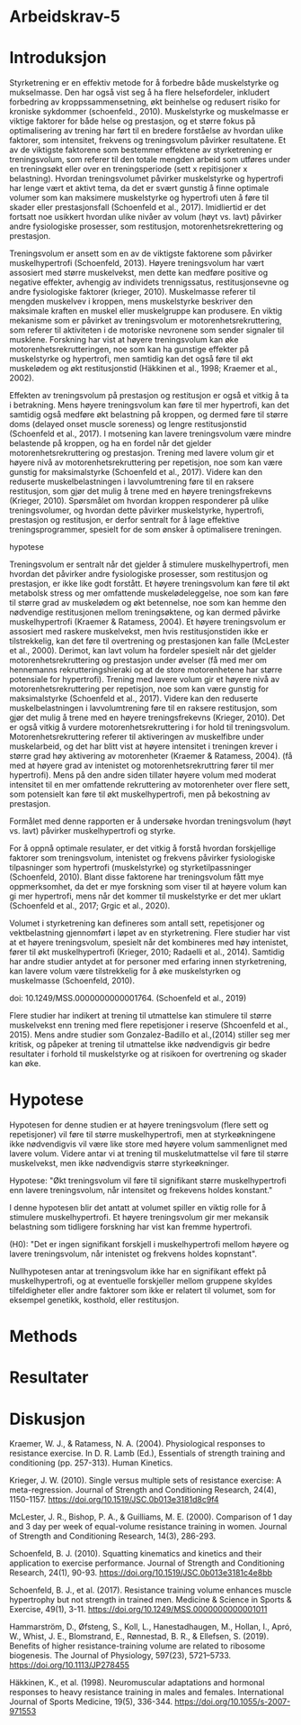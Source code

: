# Arbeidskrav-5



# Introduksjon 

Styrketrening er en effektiv metode for å forbedre både muskelstyrke og mukselmasse. Den har også vist seg å ha flere helsefordeler, inkludert forbedring av kroppssammensetning, økt beinhelse og redusert risiko for kroniske sykdommer (schoenfeld., 2010). Muskelstyrke og muskelmasse er viktige faktorer for både helse og prestasjon, og et større fokus på optimalisering av trening har ført til en bredere forståelse av hvordan ulike faktorer, som intensitet, frekvens og treningsvolum påvirker resultatene. Et av de viktigste faktorene som bestemmer effektene av styrketrening er treningsvolum, som referer til den totale mengden arbeid som utføres under en treningsøkt eller over en treningsperiode (sett x repitisjoner x belastning). Hvordan treningsvolumet påvirker muskelstyrke og hypertrofi har lenge vært et aktivt tema, da det er svært gunstig å finne optimale volumer som kan maksimere muskelstyrke og hypertrofi uten å føre til skader eller prestasjonsfall (Schoenfeld et al., 2017). Imidliertid er det fortsatt noe usikkert hvordan ulike nivåer av volum (høyt vs. lavt) påvirker andre fysiologiske prosesser, som restitusjon, motorenhetsrekrettering og prestasjon. 

Treningsvolum er ansett som en av de viktigste faktorene som påvirker muskelhypertrofi (Schoenfeld, 2013). Høyere treningsvolum har vært assosiert med større muskelvekst, men dette kan medføre positive og negative effekter, avhengig av individets trennigssatus, restitusjonsevne og andre fysiologiske faktorer (krieger, 2010). Muskelmasse referer til mengden muskelvev i kroppen, mens muskelstyrke beskriver den maksimale kraften en muskel eller muskelgruppe kan produsere. En viktig mekanisme som er påvirket av treningsvolum er motorenhetsrekruttering, som referer til aktiviteten i de motoriske nevronene som sender signaler til musklene. Forskning har vist at høyere treningsvolum kan øke motorenhetsrekrutteringen, noe som kan ha gunstige effekter på muskelstyrke og hypertrofi, men samtidig kan det også føre til økt muskelødem og økt restitusjonstid (Häkkinen et al., 1998; Kraemer et al., 2002). 

Effekten av treningsvolum på prestasjon og restitusjon er også et vitkig å ta i betrakning. Mens høyere treningsvolum kan føre til mer hypertrofi, kan det  samtidig også medføre økt belastning på kroppen, og dermed føre til større doms (delayed onset muscle soreness) og lengre restitusjonstid (Schoenfeld et al., 2017). I motsening kan lavere treningsvolum være mindre belastende på kroppen, og ha en fordel når det gjelder motorenhetsrekruttering og prestasjon. Trening med lavere volum gir et høyere nivå av motorenhetsrekruttering per repetisjon, noe som kan være gunstig for maksimalstyrke (Schoenfeld et al., 2017). Videre kan den reduserte muskelbelastningen i lavvolumtrening føre til en raksere restitusjon, som gjør det mulig å trene med en høyere treningsfrekevns (Krieger, 2010). Spørsmålet om hvordan kroppen responderer på ulike treningsvolumer, og hvordan dette påvirker muskelstyrke, hypertrofi, prestasjon og restitusjon, er derfor sentralt for å lage effektive treningsprogrammer, spesielt for de som ønsker å optimalisere treningen. 


hypotese 



Treningsvolum er sentralt når det gjelder å stimulere muskelhypertrofi, men hvordan det påvirker andre fysiologiske prosesser, som restitusjon og prestasjon, er ikke like godt forstått. Et høyere treningsvolum kan føre til økt metabolsk stress og mer omfattende muskelødeleggelse, noe som kan føre til større grad av muskelødem og økt betennelse, noe som kan hemme den nødvendige restitusjonen mellom treningsøktene, og kan dermed påvirke muskelhypertrofi (Kraemer & Ratamess, 2004). Et høyere treningsvolum er assosiert med raskere muskelvekst, men hvis restitusjonstiden ikke er tilstrekkelig, kan det føre til overtrening og prestasjonen kan falle (McLester et al., 2000). Derimot, kan lavt volum ha fordeler spesielt når det gjelder motorenhetsrekruttering og prestasjon under øvelser (få med mer om hennemanns rekrutteringshieraki og at de store motorenhetene har større potensiale for hypertrofi). Trening med lavere volum gir et høyere nivå av motorenhetsrekruttering per repetisjon, noe som kan være gunstig for maksimalstyrke (Schoenfeld et al., 2017). Videre kan den reduserte muskelbelastningen i lavvolumtrening føre til en raksere restitusjon, som gjør det mulig å trene med en høyere treningsfrekevns (Krieger, 2010). Det er også vitkig å vurdere motorenhetsrekruttering i for hold til treningsvolum. Motorenhetsrekruttering referer til aktiveringen av muskelfibre under muskelarbeid, og det har blitt vist at høyere intensitet i treningen krever i større grad høy aktivering av motorenheter (Kraemer & Ratamess, 2004). (få med at høyere grad av intenistet og motorenhetsrekruttring fører til mer hypertrofi). Mens på den andre siden tillater høyere volum med moderat intensitet til en mer omfattende rekruttering av motorenheter over flere sett, som potensielt kan føre til økt muskelhypertrofi, men på bekostning av prestasjon. 

Formålet med denne rapporten er å undersøke hvordan treningsvolum (høyt vs. lavt) påvirker muskelhypertrofi og styrke. 

For å oppnå optimale resulater, er det vitkig å forstå hvordan forskjellige faktorer som treningsvolum, intenistet og frekvens påvirker fysiologiske tilpasninger som hypertrofi (muskelstyrke) og styrketilpassninger (Schoenfeld, 2010). Blant disse faktorene har treningsvolum fått mye oppmerksomhet, da det er mye forskning som viser til at høyere volum kan gi mer hypertrofi, mens når det kommer til muskelstyrke er det mer uklart (Schoenfeld et al., 2017; Grgic et al., 2020). 

Volumet i styrketrening kan defineres som antall sett, repetisjoner og vektbelastning gjennomført i løpet av en styrketrening. Flere studier har vist at et høyere treningsvolum, spesielt når det kombineres med høy intenistet, fører til økt muskelhypertrofi (Krieger, 2010; Radaelli et al., 2014). Samtidig har andre studier antydet at for personer med erfaring innen styrketrening, kan lavere volum være tilstrekkelig for å øke muskelstyrken og muskelmasse (Schoenfeld, 2010). 

doi: 10.1249/MSS.0000000000001764. (Schoenfeld et al., 2019) 

Flere studier har indikert at trening til utmattelse kan stimulere til større muskelvekst enn trening med flere repetisjoner i reserve (Shcoenfeld et al., 2015). Mens andre studier som  Gonzalez-Badillo et al.,(2014) stiller seg mer kritisk, og påpeker at trening til utmattelse ikke nødvendigvis gir bedre resultater i forhold til muskelstyrke og at risikoen for overtrening og skader kan øke. 


# Hypotese 

Hypotesen for denne studien er at høyere treningsvolum (flere sett og repetisjoner) vil føre til større muskelhypertrofi, men at styrkeøkningene ikke nødvendigvis vil være like store med høyere volum sammenlignet med lavere volum. Videre antar vi at trening til muskelutmattelse vil føre til større muskelvekst, men ikke nødvendigvis større styrkeøkninger.

Hypotese: "Økt treningsvolum vil føre til signifikant større muskelhypertrofi enn lavere treningsvolum, når intensitet og frekevens holdes konstant." 

I denne hypotesen blir det antatt at volumet spiller en viktig rolle for å stimulere muskelhypertrofi. Et høyere treningsvolum gir mer mekansik belastning som tidligere forskning har vist kan fremme hypertrofi. 

(H0): "Det er ingen signifikant forskjell i muskelhypertrofi mellom høyere og lavere treningsvolum, når intenistet og frekvens  holdes kopnstant". 

Nullhypotesen antar at treningsvolum ikke har en signifikant effekt på muskelhypertrofi, og at eventuelle forskjeller mellom gruppene skyldes tilfeldigheter eller andre faktorer som ikke er relatert til volumet, som for eksempel genetikk, kosthold, eller restitusjon. 

# Methods





# Resultater 




# Diskusjon 



Kraemer, W. J., & Ratamess, N. A. (2004). Physiological responses to resistance exercise. In D. R. Lamb (Ed.), Essentials of strength training and conditioning (pp. 257-313). Human Kinetics.

Krieger, J. W. (2010). Single versus multiple sets of resistance exercise: A meta-regression. Journal of Strength and Conditioning Research, 24(4), 1150-1157. https://doi.org/10.1519/JSC.0b013e3181d8c9f4

McLester, J. R., Bishop, P. A., & Guilliams, M. E. (2000). Comparison of 1 day and 3 day per week of equal-volume resistance training in women. Journal of Strength and Conditioning Research, 14(3), 286-293.

Schoenfeld, B. J. (2010). Squatting kinematics and kinetics and their application to exercise performance. Journal of Strength and Conditioning Research, 24(1), 90-93. https://doi.org/10.1519/JSC.0b013e3181c4e8bb

Schoenfeld, B. J., et al. (2017). Resistance training volume enhances muscle hypertrophy but not strength in trained men. Medicine & Science in Sports & Exercise, 49(1), 3-11. https://doi.org/10.1249/MSS.0000000000001011


Hammarström, D., Øfsteng, S., Koll, L., Hanestadhaugen, M., Hollan, I., Apró, W., Whist, J. E., Blomstrand, E., Rønnestad, B. R., & Ellefsen, S. (2019). Benefits of higher resistance-training volume are related to ribosome biogenesis. The Journal of Physiology, 597(23), 5721–5733. https://doi.org/10.1113/JP278455

Häkkinen, K., et al. (1998). Neuromuscular adaptations and hormonal responses to heavy resistance training in males and females. International Journal of Sports Medicine, 19(5), 336-344. https://doi.org/10.1055/s-2007-971553




